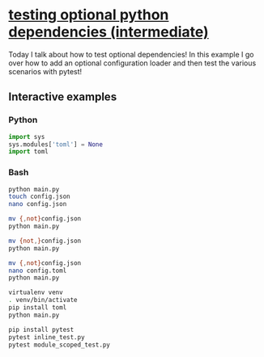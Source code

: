 # [testing optional python dependencies (intermediate)](https://youtu.be/PXu3KCMT3l4)

Today I talk about how to test optional dependencies!  In this example I go over how to add an optional configuration loader and then test the various scenarios with pytest!

## Interactive examples

### Python

```python
import sys
sys.modules['toml'] = None
import toml
```

### Bash

```bash
python main.py
touch config.json
nano config.json

mv {,not}config.json
python main.py

mv {not,}config.json
python main.py

mv {,not}config.json
nano config.toml
python main.py

virtualenv venv
. venv/bin/activate
pip install toml
python main.py

pip install pytest
pytest inline_test.py
pytest module_scoped_test.py
```
